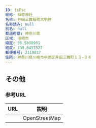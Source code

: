 ```yaml
---
ID: tsFsc
総称: 稲荷神社
名称: 井田三舞稲荷大明神
名称読み: null
別名: null
都道府県: 神奈川県
区域: 川崎市
緯度: 35.5688951
経度: 139.6457527
郵便番号: 2110037
住所: 神奈川県川崎市中原区井田三舞町１３−３４
---
```


## その他

### 参考URL

| URL | 説明          |
| --- | ------------- |
|     | OpenStreetMap |
